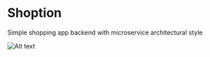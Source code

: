 # Shoption
Simple shopping app backend with microservice architectural style


![Alt text](https://im.ge/i/FGt8z?raw=true "Title")
